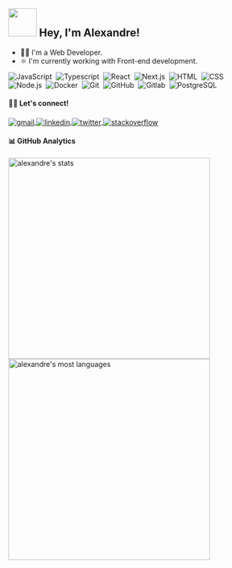 <h2>
  <img src="https://raw.githubusercontent.com/TheDudeThatCode/TheDudeThatCode/master/Assets/Developer.gif" width="56"> Hey, I'm Alexandre!
</h2>

<ul>
 <li>
  <span>
   👨‍💻 I'm a Web Developer.
  </span>
 </li>
 <li>
  <span>
   ⚛️ I'm currently working with Front-end development.
  </span>
 </li>
</ul>
 
![JavaScript](https://img.shields.io/badge/-JavaScript-77133E?style=flat&logo=javascript)&nbsp;
![Typescript](https://img.shields.io/badge/-Typescript-77133E?style=flat&logo=typescript)&nbsp;
![React](https://img.shields.io/badge/-React-77133E?style=flat&logo=react)&nbsp;
![Next.js](https://img.shields.io/badge/-Next.js-77133E?style=flat&logo=next.js)&nbsp;
![HTML](https://img.shields.io/badge/-HTML-77133E?style=flat&logo=HTML5)&nbsp;
![CSS](https://img.shields.io/badge/-CSS-77133E?style=flat&logo=CSS3&logoColor=1572B6)&nbsp; <br />
![Node.js](https://img.shields.io/badge/-Node.js-77133E?style=flat&logo=node.js)&nbsp;
![Docker](https://img.shields.io/badge/-Docker-77133E?style=flat&logo=docker)&nbsp;
![Git](https://img.shields.io/badge/-Git-77133E?style=flat&logo=git)&nbsp;
![GitHub](https://img.shields.io/badge/-GitHub-77133E?style=flat&logo=github)&nbsp;
![Gitlab](https://img.shields.io/badge/-Gitlab-77133E?style=flat&logo=gitlab)&nbsp;
![PostgreSQL](https://img.shields.io/badge/-PostgreSQL-77133E?style=flat&logo=postgresql)&nbsp;

#### 🙋‍♂️ Let's connect!

<a href="mailto:contado.alexandre.costa@gmail.com" target="_blank">
  <img align="center" src="https://img.shields.io/badge/-Email-77133E?style=flat&logo=gmail" alt="gmail"/>  
</a>
<a href="https://www.linkedin.com/in/alexandre-costa-dos-santos/" target="_blank">
  <img align="center" src="https://img.shields.io/badge/-LinkedIn-77133E?style=flat&logo=linkedin" alt="linkedin"/>
</a>
<a href="https://twitter.com/alexandredevv" target="_blank">
  <img align="center" src="https://img.shields.io/badge/-Twitter-77133E?style=flat&logo=twitter" alt="twitter"/>  
</a>
<a href="https://stackoverflow.com/users/14507918/alexandre-costa" target="_blank">
  <img align="center" src="https://img.shields.io/badge/-StackOverflow-77133E?style=flat&logo=stackoverflow" alt="stackoverflow"/>  
</a>

#### 📊 GitHub Analytics
<img width="400em" src="https://github-readme-stats.vercel.app/api?username=alexandredev3&show_icons=true&theme=great-gatsby" alt="alexandre's stats"/>
<img width="400em" src="https://github-readme-stats.vercel.app/api/top-langs/?username=alexandredev3&layout=compact&theme=great-gatsby" alt="alexandre's most languages"/>
